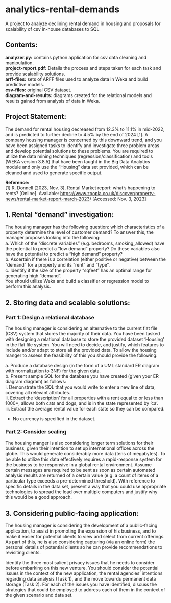 # analytics-rental-demands
A project to analyze declining rental demand in housing and proposals for scalability of csv in-house databases to SQL

<h2>Contents: </h2>

<strong>analyzer.py:</strong> contains python application for csv data cleaning and manipulation.</br>
<strong>project-report.pdf:</strong> Details the process and steps taken for each task and provide scalability solutions.</br>
<strong>arff-files:</strong> sets of ARFF files used to analyze data in Weka and build predictive models.</br>
<strong>csv-files:</strong> original CSV dataset.</br>
<strong>diagram-and-results:</strong> diagrams created for the relational models and results gained from analysis of data in Weka.</br>

<h2>Project Statement: </h2>

The demand for rental housing decreased from 12.3% to 11.1% in mid-2022, and is predicted to further decline to 4.5% by the end of 2024 [1]. A company housing manager is concerned by this downward trend, and you have been assigned tasks to identify and investigate three problem areas and develop potential solutions to these problems. You are required to utilize the data mining techniques (regression/classification) and tools (WEKA version 3.8.5) that have been taught in the Big Data Analytics module and only use the “Housing” data set provided, which can be cleaned and used to generate specific output. 

<strong>Reference:</strong></br>
[1] R. Donnell (2023, Nov. 3). Rental Market report: what’s happening to rents? [Online]. Available: https://www.zoopla.co.uk/discover/property-news/rental-market-report-march-2023/ [Accessed: Nov. 3, 2023]



<h2>1. Rental “demand” investigation: </h2>

The housing manager has the following question: which characteristics of a property determine the level of customer demand? To answer this, the manager proposes looking into the following:</br>
a.	Which of the “discrete variables” (e.g. bedrooms, smoking_allowed) have the potential to predict a “low demand” property? Do these variables also have the potential to predict a “high demand” property?</br>
b.	Ascertain if there is a correlation (either positive or negative) between the “demand” for a property and its “rent” and “type”.  </br>
c.	Identify if the size of the property “sqfeet” has an optimal range for generating high “demand”. </br>
You should utilize Weka and build a classifier or regression model to perform this analysis. </br>
<h2>2. Storing data and scalable solutions: </h2>	
<h3>Part 1: Design a relational database </h3>	

The housing manager is considering an alternative to the current flat file (CSV) system that stores the majority of their data. You have been tasked with designing a relational database to store the provided dataset ‘Housing’ in the flat file system. You will need to decide, and justify, which features to include and/or adapt to store all the provided data. To allow the housing manger to assess the feasibility of this you should provide the following:</br>

a.	Produce a database design (in the form of a UML standard ER diagram with normalization to 3NF) for the given data. </br>
b.	Present sample SQL for the database you have created (given your ER diagram diagram) as follows:</br>
i.	Demonstrate the SQL that you would write to enter a new line of data, covering all relevant attributes.  </br>
ii.	Extract the ‘description’ for all properties with a rent equal to or less than 1000*, allows both cats and dogs, and is in the state represented by ‘ca’.</br>
iii.	Extract the average rental value for each state so they can be compared.  </br>
* No currency is specified in the dataset. </br>

<h3>Part 2: Consider scaling </h3>	

The housing manger is also considering longer term solutions for their business, given their intention to set up international offices across the globe. This would generate considerably more data (tens of megabytes). To be able to utilize this data effectively requires a rapid-response system for the business to be responsive in a global rental environment. Assume certain messages are required to be sent as soon as certain automated analysis results are returned of a certain value (e.g. a count of items of a particular type exceeds a pre-determined threshold). With reference to specific details in the data set, present a way that you could use appropriate technologies to spread the load over multiple computers and justify why this would be a good approach.</br>

<h2>3. Considering public-facing application:  </h2>	

The housing manager is considering the development of a public-facing application, to assist in promoting the expansion of his business, and to make it easier for potential clients to view and select from current offerings. As part of this, he is also considering capturing (via an online form) the personal details of potential clients so he can provide recommendations to revisiting clients.  </br>

Identify the three most salient privacy issues that he needs to consider before embarking on this new venture. You should consider the potential issues in the context of the new application, the rental agencies’ intentions regarding data analysis (Task 1), and the move towards permanent data storage (Task 2). For each of the issues you have identified, discuss the strategies that could be employed to address each of them in the context of the given scenario and data set.</br>

